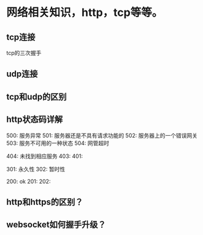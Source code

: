 #  网络相关知识，http，tcp等等。
## tcp连接
tcp的三次握手

## udp连接

## tcp和udp的区别
## http状态码详解
500: 服务异常
501: 服务器还是不具有请求功能的
502: 服务器上的一个错误网关
503: 服务不可用的一种状态
504: 网管超时

404: 未找到相应服务
403:
401:

301: 永久性
302: 暂时性

200: ok
201:
202:

## http和https的区别？

## websocket如何握手升级？